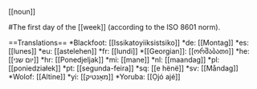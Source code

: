 [[noun]]

#The first day of the [[week]] (according to the ISO 8601 norm).

==Translations==
*Blackfoot: [[Issikatoyiiksistsiko]]
*de: [[Montag]]
*es: [[lunes]]
*eu: [[astelehen]]
*fr: [[lundi]]
*[[Georgian]]: [[ორშაბათი]]
*he: [[יום שני]]
*hr: [[Ponedjeljak]]
*mi: [[mane]]
*nl: [[maandag]]
*pl: [[poniedziałek]]
*pt: [[segunda-feira]]
*sq: [[e h&euml;n&euml;]]
*sv: [[Måndag]]
*Wolof: [[Altine]]
*yi: [[מאָנטיק]]
*Yoruba: [[Ọjó ajé]]
